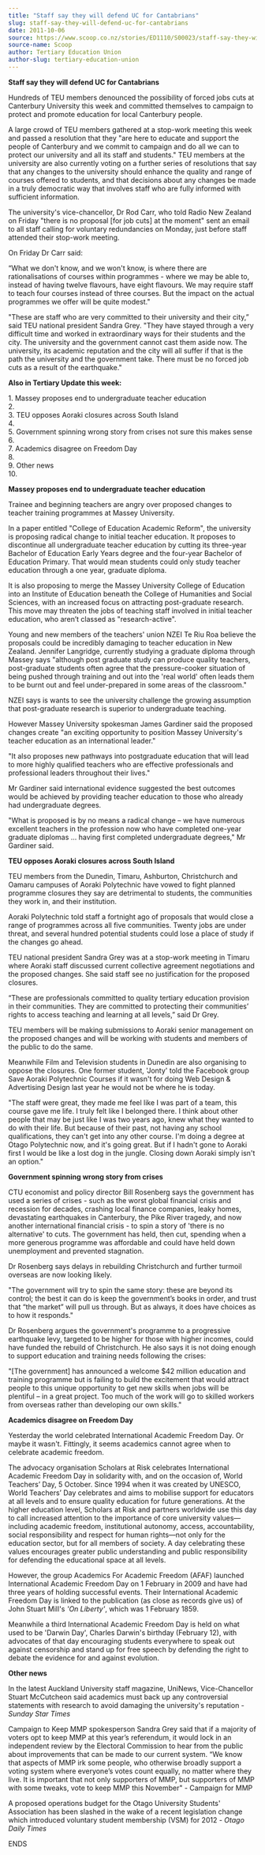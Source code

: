 ```yaml
---
title: "Staff say they will defend UC for Cantabrians"
slug: staff-say-they-will-defend-uc-for-cantabrians
date: 2011-10-06
source: https://www.scoop.co.nz/stories/ED1110/S00023/staff-say-they-will-defend-uc-for-cantabrians.htm
source-name: Scoop
author: Tertiary Education Union
author-slug: tertiary-education-union
---
```


<p><b>Staff say they will defend UC for
Cantabrians</b></p>

<p>Hundreds of TEU members denounced the
possibility of forced jobs cuts at Canterbury University
this week and committed themselves to campaign to protect
and promote education for local Canterbury people.</p>

<p>A large
crowd of TEU members gathered at a stop-work meeting this
week and passed a resolution that they "are here to educate
and support the people of Canterbury and we commit to
campaign and do all we can to protect our university and all
its staff and students." TEU members at the university are
also currently voting on a further series of resolutions
that say that any changes to the university should enhance
the quality and range of courses offered to students, and
that decisions about any changes be made in a truly
democratic way that involves staff who are fully informed
with sufficient information.</p>

<p>The university's
vice-chancellor, Dr Rod Carr, who told Radio New Zealand on Friday "there is
no proposal [for job cuts] at the moment" sent an email to
all staff calling for voluntary redundancies on Monday, just
before staff attended their stop-work meeting.</p>

<p>On Friday
Dr Carr said:</p>

<p>“What we don't know, and we won't know, is
where there are rationalisations of courses within
programmes - where we may be able to, instead of having
twelve flavours, have eight flavours. We may require staff
to teach four courses instead of three courses. But the
impact on the actual programmes we offer will be quite
modest."
</p>

<p>"These are staff who are very committed to their
university and their city,” said TEU national president
Sandra Grey. "They have stayed through a very difficult time
and worked in extraordinary ways for their students and the
city. The university and the government cannot cast them
aside now. The university, its academic reputation and the
city will all suffer if that is the path the university and
the government take. There must be no forced job cuts as a
result of the earthquake."</p>

<p><b>Also in Tertiary Update this
week:</b></p>

<p>1.	Massey proposes end to undergraduate teacher
education <br>2.	<br>3.	TEU opposes Aoraki closures across South
Island <br>4.	<br>5.	Government spinning wrong story from crises
not sure this makes sense <br>6.	<br>7.	Academics disagree on Freedom Day
<br>8.	<br>9.	Other news <br>10.	</p>

<p><b>Massey proposes
end to undergraduate teacher education</b></p>

<p>Trainee and
beginning teachers are angry over proposed changes to
teacher training programmes at Massey University.</p>

<p>In a
paper entitled "College of Education Academic Reform", the
university is proposing radical change to initial teacher
education. It proposes to discontinue all undergraduate
teacher education by cutting its three-year Bachelor of
Education Early Years degree and the four-year Bachelor of
Education Primary. That would mean students could only study
teacher education through a one year, graduate diploma.</p>

<p>It
is also proposing to merge the Massey University College of
Education into an Institute of Education beneath the College
of Humanities and Social Sciences, with an increased focus
on attracting post-graduate research. This move may threaten
the jobs of teaching staff involved in initial teacher
education, who aren’t classed as
"research-active".</p>

<p>Young and new members of the teachers'
union NZEI Te Riu Roa believe the proposals could be
incredibly damaging to teacher education in New Zealand.
Jennifer Langridge, currently studying a graduate diploma
through Massey says "although post graduate study can
produce quality teachers, post-graduate students often agree
that the pressure-cooker situation of being pushed through
training and out into the 'real world' often leads them to
be burnt out and feel under-prepared in some areas of the
classroom."</p>

<p>NZEI says is wants to see the university
challenge the growing assumption that post-graduate research
is superior to undergraduate teaching.</p>

<p>However Massey
University spokesman James Gardiner said the proposed
changes create "an exciting opportunity to position
Massey University's teacher education as an international
leader."</p>

<p>"It also proposes new pathways into postgraduate
education that will lead to more highly qualified teachers
who are effective professionals and professional leaders
throughout their lives."</p>

<p>Mr Gardiner said international
evidence suggested the best outcomes would be achieved by
providing teacher education to those who already had
undergraduate degrees.</p>

<p>"What is proposed is by no means a
radical change – we have numerous excellent teachers in
the profession now who have completed one-year graduate
diplomas ... having first completed undergraduate degrees,"
Mr Gardiner said.</p>

<p><b>TEU opposes Aoraki closures across
South Island</b></p>

<p>TEU members from the Dunedin, Timaru,
Ashburton, Christchurch and Oamaru campuses of Aoraki
Polytechnic have vowed to fight planned programme closures
they say are detrimental to students, the communities they
work in, and their institution.</p>

<p>Aoraki Polytechnic told
staff a fortnight ago of proposals that would close a range
of programmes across all five communities. Twenty jobs are
under threat, and several hundred potential students could
lose a place of study if the changes go ahead.</p>

<p>TEU
national president Sandra Grey was at a stop-work meeting in
Timaru where Aoraki staff discussed current collective
agreement negotiations and the proposed changes. She said
staff see no justification for the proposed
closures.</p>

<p>“These are professionals committed to quality
tertiary education provision in their communities. They are
committed to protecting their communities’ rights to
access teaching and learning at all levels,” said Dr
Grey.</p>

<p>TEU members will be making submissions to Aoraki
senior management on the proposed changes and will be
working with students and members of the public to do the
same.</p>

<p>Meanwhile Film and Television students in Dunedin
are also organising to oppose the closures. One
former student, 'Jonty' told the Facebook group Save Aoraki Polytechnic Courses if it
wasn't for doing Web Design &amp; Advertising Design last year
he would not be where he is today.</p>

<p>"The staff were great,
they made me feel like I was part of a team, this course
gave me life. I truly felt like I belonged there. I think
about other people that may be just like I was two years
ago, knew what they wanted to do with their life. But
because of their past, not having any school qualifications,
they can't get into any other course. I'm doing a degree at
Otago Polytechnic now, and it's going great. But if I hadn't
gone to Aoraki first I would be like a lost dog in the
jungle. Closing down Aoraki simply isn't an
option."</p>

<p><b>Government spinning wrong story from
crises</b></p>

<p>CTU economist and policy director Bill
Rosenberg says the government has used a series of crises -
such as the worst global financial crisis and recession for
decades, crashing local finance companies, leaky homes,
devastating earthquakes in Canterbury, the Pike River
tragedy, and now another international financial crisis - to
spin a story of 'there is no alternative' to cuts.  The
government has held, then cut, spending when a more generous
programme was affordable and could have held down
unemployment and prevented stagnation. </p>

<p>Dr Rosenberg says
delays in rebuilding Christchurch and further turmoil
overseas are now looking likely. </p>

<p>"The government will try
to spin the same story: these are beyond its control; the
best it can do is keep the government’s books in order,
and trust that “the market” will pull us through. But as
always, it does have choices as to how it responds."</p>

<p>Dr
Rosenberg argues the government's programme to a progressive
earthquake levy, targeted to be higher for those with higher
incomes, could have funded the rebuild of Christchurch. He
also says it is not doing enough to support education and
training needs following the crises:</p>

<p>"[The government] has
announced a welcome $42 million education and training
programme but is failing to build the excitement that would
attract people to this unique opportunity to get new skills
when jobs will be plentiful – in a great project. Too much
of the work will go to skilled workers from overseas rather
than developing our own skills." </p>

<p><b>Academics disagree on
Freedom Day </b></p>

<p>Yesterday the world celebrated
International Academic Freedom Day. Or maybe it wasn't.
Fittingly, it seems academics cannot agree when to celebrate
academic freedom.</p>

<p>The advocacy organisation Scholars at Risk celebrates
International Academic Freedom Day in solidarity with, and
on the occasion of, World Teachers’ Day, 5 October. Since
1994 when it was created by UNESCO, World Teachers’ Day
celebrates and aims to mobilise support for educators at all
levels and to ensure quality education for future
generations. At the higher education level, Scholars at Risk
and partners worldwide use this day to call increased
attention to the importance of core university
values—including academic freedom, institutional autonomy,
access, accountability, social responsibility and respect
for human rights—not only for the education sector, but
for all members of society. A day celebrating these values
encourages greater public understanding and public
responsibility for defending the educational space at all
levels.</p>

<p>However, the  group Academics For Academic Freedom (AFAF) 
launched International Academic Freedom Day on 1 February in
2009 and have had three years of holding successful events.
Their International Academic Freedom Day is linked to the
publication (as close as records give us) of John Stuart
Mill's <i>'On Liberty'</i>, which was 1 February 1859.
</p>

<p>Meanwhile a third International Academic Freedom Day is
held on  what used to be 'Darwin Day', Charles Darwin's birthday
(February 12), with advocates of that day encouraging
students everywhere to speak out against censorship and
stand up for free speech by defending the right to debate
the evidence for and against evolution.</p>

<p><b>Other news
</b></p>

<p>In the latest Auckland University staff magazine,
UniNews, Vice-Chancellor Stuart McCutcheon said academics
must back up any controversial statements with research to
avoid damaging the university's reputation -<i> Sunday Star Times</i></p>

<p>Campaign to
Keep MMP spokesperson Sandra Grey said that if a majority of
voters opt to keep MMP at this year’s referendum, it would
lock in an independent review by the Electoral Commission to
hear from the public about improvements that can be made to
our current system. “We know that aspects of MMP irk some
people, who otherwise broadly support a voting system where
everyone’s votes count equally, no matter where they live.
It is important that not only supporters of MMP, but
supporters of MMP with some tweaks, vote to keep MMP this
November" - Campaign for MMP</p>

<p>A proposed operations
budget for the Otago University Students' Association has
been slashed in the wake of a recent legislation change
which introduced voluntary student membership (VSM) for 2012
- <i>Otago Daily
Times</i></p>

<p>ENDS</p>

<p><br>
</p>

